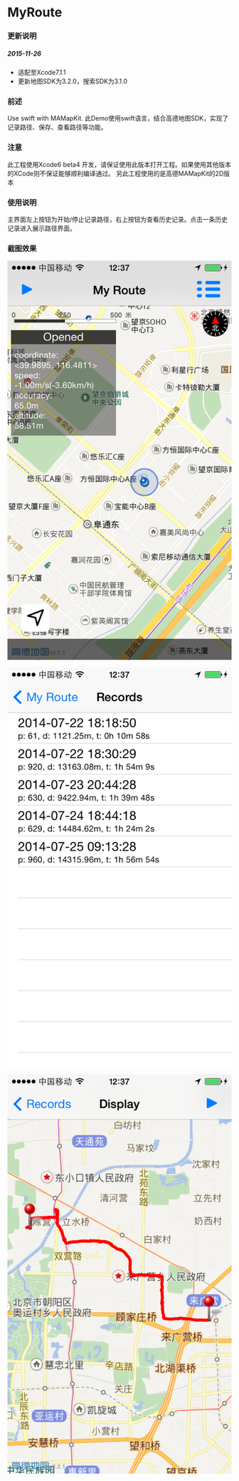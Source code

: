 MyRoute
=======

### 更新说明

##### 2015-11-26

* 适配至Xcode7.1.1
* 更新地图SDK为3.2.0，搜索SDK为3.1.0


### 前述

Use swift with MAMapKit.
此Demo使用swift语言，结合高德地图SDK，实现了记录路径、保存、查看路径等功能。

### 注意

此工程使用Xcode6 beta4 开发，请保证使用此版本打开工程。如果使用其他版本的XCode则不保证能够顺利编译通过。
另此工程使用的是高德MAMapKit的2D版本


### 使用说明

主界面左上按钮为开始/停止记录路径，右上按钮为查看历史记录。点击一条历史记录进入展示路径界面。

### 截图效果

![main](snapshots/IMG_0409.PNG)

![history](snapshots/IMG_0410.PNG)

![replay](snapshots/IMG_0411.PNG)
